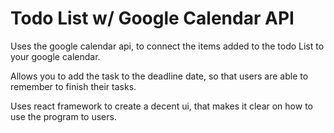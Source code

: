 # Todo List w/ Google Calendar API

Uses the google calendar api, to connect the items added to the todo List to your google calendar.

Allows you to add the task to the deadline date, so that users are able to remember to finish their tasks.

Uses react framework to create a decent ui, that makes it clear on how to use the program to users.
